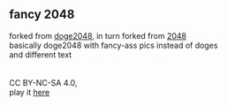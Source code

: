 ## fancy 2048
forked from [doge2048](https://github.com/laferrera/doge2048), in turn forked from [2048](https://github.com/gabrielecirulli/2048)<br>
basically doge2048 with fancy-ass pics instead of doges<br>
and different text<br>
<br><br>
CC BY-NC-SA 4.0, <br>
play it [here](http://duralumi-n.github.io/fancy2048/)
